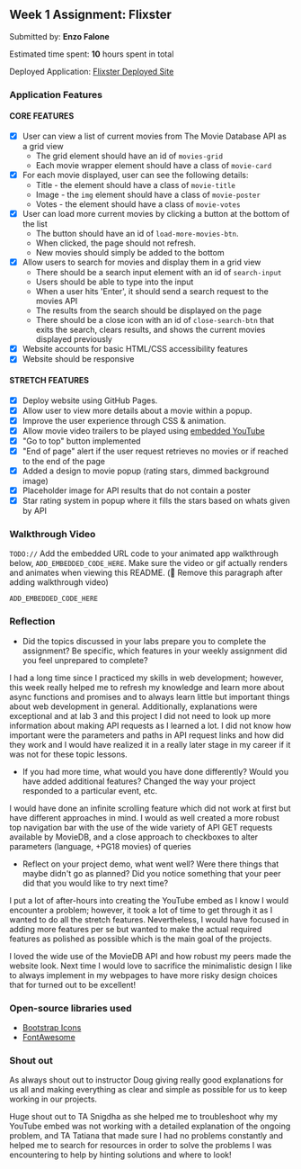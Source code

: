 ## Week 1 Assignment: Flixster

Submitted by: **Enzo Falone**

Estimated time spent: **10** hours spent in total

Deployed Application: [Flixster Deployed Site](https://enzofalone.github.io/flixster_starter/)

### Application Features

#### CORE FEATURES

- [x] User can view a list of current movies from The Movie Database API as a grid view
  - The grid element should have an id of `movies-grid`
  - Each movie wrapper element should have a class of `movie-card`
- [x] For each movie displayed, user can see the following details:
  - Title - the element should have a class of `movie-title`
  - Image - the `img` element should have a class of `movie-poster`
  - Votes - the element should have a class of `movie-votes`
- [x] User can load more current movies by clicking a button at the bottom of the list
  - The button should have an id of `load-more-movies-btn`.
  - When clicked, the page should not refresh.
  - New movies should simply be added to the bottom
- [x] Allow users to search for movies and display them in a grid view
  - There should be a search input element with an id of `search-input`
  - Users should be able to type into the input
  - When a user hits 'Enter', it should send a search request to the movies API
  - The results from the search should be displayed on the page
  - There should be a close icon with an id of `close-search-btn` that exits the search, clears results, and shows the current movies displayed previously
- [x] Website accounts for basic HTML/CSS accessibility features
- [x] Website should be responsive

#### STRETCH FEATURES

- [x] Deploy website using GitHub Pages. 
- [x] Allow user to view more details about a movie within a popup.
- [x] Improve the user experience through CSS & animation.
- [x] Allow movie video trailers to be played using [embedded YouTube](https://support.google.com/youtube/answer/171780?hl=en)
- [x] "Go to top" button implemented
- [x] "End of page" alert if the user request retrieves no movies or if reached to the end of the page
- [x] Added a design to movie popup (rating stars, dimmed background image)
- [x] Placeholder image for API results that do not contain a poster
- [x] Star rating system in popup where it fills the stars based on whats given by API
### Walkthrough Video

`TODO://` Add the embedded URL code to your animated app walkthrough below, `ADD_EMBEDDED_CODE_HERE`. Make sure the video or gif actually renders and animates when viewing this README. (🚫 Remove this paragraph after adding walkthrough video)

`ADD_EMBEDDED_CODE_HERE`

### Reflection

* Did the topics discussed in your labs prepare you to complete the assignment? Be specific, which features in your weekly assignment did you feel unprepared to complete?

I had a long time since I practiced my skills in web development; however, this week really helped me to refresh my knowledge and learn more about async functions and promises and to always learn little but important things about web development in general. Additionally, explanations were exceptional and at lab 3 and this project I did not need to look up more information about making API requests as I learned a lot. I did not know how important were the parameters and paths in API request links and how did they work and I would have realized it in a really later stage in my career if it was not for these topic lessons.

* If you had more time, what would you have done differently? Would you have added additional features? Changed the way your project responded to a particular event, etc.
  
I would have done an infinite scrolling feature which did not work at first but have different approaches in mind. I would as well created a more robust top navigation bar with the use of the wide variety of API GET requests available by MovieDB, and a close approach to checkboxes to alter parameters (language, +PG18 movies) of queries

* Reflect on your project demo, what went well? Were there things that maybe didn't go as planned? Did you notice something that your peer did that you would like to try next time?

I put a lot of after-hours into creating the YouTube embed as I know I would encounter a problem; however, it took a lot of time to get through it as I wanted to do all the stretch features. Nevertheless, I would have focused in adding more features per se but wanted to make the actual required features as polished as possible which is the main goal of the projects.

I loved the wide use of the MovieDB API and how robust my peers made the website look. Next time I would love to sacrifice the minimalistic design I like to always implement in my webpages to have more risky design choices that for turned out to be excellent!

### Open-source libraries used

- [Bootstrap Icons](https://icons.getbootstrap.com/)
- [FontAwesome](https://fontawesome.com/)

### Shout out

As always shout out to instructor Doug giving really good explanations for us all and making everything as clear and simple as possible for us to keep working in our projects.

Huge shout out to TA Snigdha as she helped me to troubleshoot why my YouTube embed was not working with a detailed explanation of the ongoing problem, and TA Tatiana that made sure I had no problems constantly and helped me to search for resources in order to solve the problems I was encountering to help by hinting solutions and where to look!